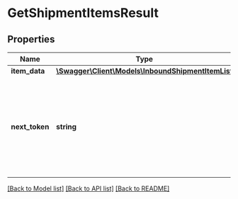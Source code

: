 # GetShipmentItemsResult

## Properties
Name | Type | Description | Notes
------------ | ------------- | ------------- | -------------
**item_data** | [**\Swagger\Client\Models\InboundShipmentItemList**](InboundShipmentItemList.md) |  | [optional] 
**next_token** | **string** | When present and not empty, pass this string token in the next request to return the next response page. | [optional] 

[[Back to Model list]](../../README.md#documentation-for-models) [[Back to API list]](../../README.md#documentation-for-api-endpoints) [[Back to README]](../../README.md)

